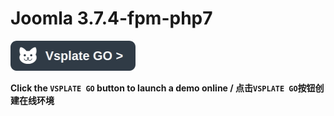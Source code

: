 # Joomla 3.7.4-fpm-php7

<a href="https://www.vsplate.com/?docker-compose=https://github.com/vsplate/dcenvs/joomla/3.7.4-fpm-php7"><img alt="VSPLATE GO" src="https://raw.githubusercontent.com/vsplate/images/master/vsgo_btn.png" width="200px"></a>

**Click the `VSPLATE GO` button to launch a demo online / 点击`VSPLATE GO`按钮创建在线环境**